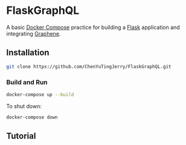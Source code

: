 # FlaskGraphQL

A basic [Docker Compose](https://docs.docker.com/compose/) practice for building a [Flask](http://flask.pocoo.org/) application and integrating [Graphene](https://graphene-python.org/).

## Installation

```sh
git clone https://github.com/ChenYuTingJerry/FlaskGraphQL.git
```

### Build and Run

```sh
docker-compose up --build
```

To shut down:

 ```sh
docker-compose down
```

## Tutorial


